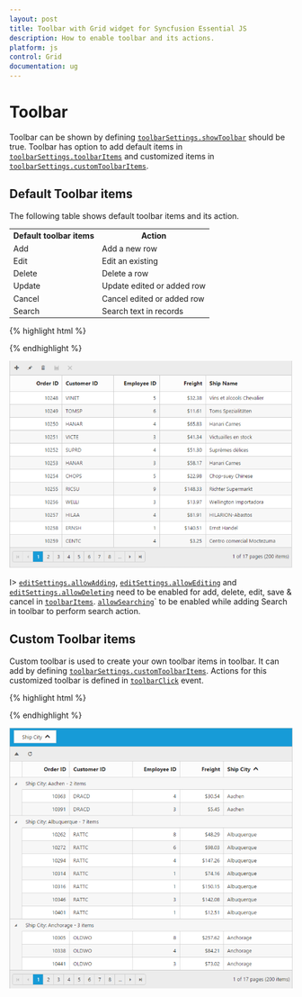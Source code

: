 ```yaml
---
layout: post
title: Toolbar with Grid widget for Syncfusion Essential JS
description: How to enable toolbar and its actions.
platform: js
control: Grid
documentation: ug
---
```

# Toolbar

Toolbar can be shown by defining [`toolbarSettings.showToolbar`](https://help.syncfusion.com/api/js/ejgrid#members:toolbarsettings-showtoolbar "showToolbar") should be true. Toolbar has option to add default items in [`toolbarSettings.toolbarItems`](https://help.syncfusion.com/api/js/ejgrid#members:toolbarsettings-toolbaritems "toolbarItems") and customized items in [`toolbarSettings.customToolbarItems`](https://help.syncfusion.com/api/js/ejgrid#members:toolbarsettings-customtoolbaritems "customToolbarItems").

## Default Toolbar items

The following table shows default toolbar items and its action. 

<table>
<tr>
<th>
Default toolbar items</th><th>
Action</th></tr>
<tr>
<td>
Add</td><td>
Add a new row</td></tr>
<tr>
<td>
Edit</td><td>
Edit an existing</td></tr>
<tr>
<td>
Delete</td><td>
Delete a row</td></tr>
<tr>
<td>
Update</td><td>
Update edited or added row</td></tr>
<tr>
<td>
Cancel</td><td>
Cancel edited or added row</td></tr>
<tr>
<td>
Search</td><td>
Search text in records</td></tr>
</table>


{% highlight html %}
<div id="Grid"></div>
<script type="text/javascript">
  $("#Grid").ejGrid({
      // the datasource "window.gridData" is referred from jsondata.min.js
      dataSource: window.gridData,
      toolbarSettings: {
          showToolbar: true,
          toolbarItems: [ej.Grid.ToolBarItems.Add, ej.Grid.ToolBarItems.Edit, ej.Grid.ToolBarItems.Delete, ej.Grid.ToolBarItems.Update, ej.Grid.ToolBarItems.Cancel]
      },
      allowPaging: true,
      editSettings: { allowEditing: true, allowAdding: true,allowDeleting: true},
      columns:
          [
              { field: "OrderID", isPrimaryKey: true, headerText: "Order ID", textAlign: ej.TextAlign.Right, width: 90 },
              { field: "CustomerID", headerText: 'Customer ID', width: 90 },
              { field: "EmployeeID", headerText: 'Employee ID',editType: ej.Grid.EditingType.Dropdown,textAlign: ej.TextAlign.Right,width: 80 },
              { field: "Freight", headerText: 'Freight', textAlign: ej.TextAlign.Right, editType: ej.Grid.EditingType.Numeric, editParams: { decimalPlaces: 2 }, width: 80, format: "{0:C}" },
              { field: "ShipName", headerText: 'Ship Name', width: 150 }
          ]
  
  });
  
</script>


{% endhighlight %}

![](Toolbar_images/Toolbar_img1.png)


I> [`editSettings.allowAdding`](https://help.syncfusion.com/api/js/ejgrid#members:editsettings-allowadding "allowAdding"), [`editSettings.allowEditing`](https://help.syncfusion.com/api/js/ejgrid#members:editsettings-allowediting "allowEditing") and [`editSettings.allowDeleting`](https://help.syncfusion.com/api/js/ejgrid#members:editsettings-allowdeleting "allowdeleting") need to be enabled for add, delete, edit, save & cancel in [`toolbarItems`](https://help.syncfusion.com/api/js/ejgrid#members:toolbarsettings-toolbaritems "toolbaritems"). [`allowSearching`](https://help.syncfusion.com/api/js/ejgrid#members:allowsearching "allowsearching")` to be enabled while adding Search in toolbar to perform search action.

## Custom Toolbar items

Custom toolbar is used to create your own toolbar items in toolbar. It can add by defining [`toolbarSettings.customToolbarItems`](https://help.syncfusion.com/api/js/ejgrid#members:toolbarsettings-customtoolbaritems "customToolbarItems").  Actions for this customized toolbar is defined in [`toolbarClick`](https://help.syncfusion.com/api/js/ejgrid#events:toolbarclick "toolbarclick") event.

{% highlight html %}
<div id="Grid"></div>
<script id="Refresh" type="text/x-jsrender">
  <a class="e-toolbaricons e-icon refresh" />
</script>
<script type="text/javascript">
  function onToolBarClick(args) {
      var tbarObj = $(args.target),
        grid = this;
      if (tbarObj.hasClass("Collapse")) grid.collapseAll(); //collapse Grid using grid instance, `this` is grid instance
      else grid.refreshContent(); //refresh content using grid instance
  }
  $("#Grid").ejGrid({
      // the datasource "window.gridData" is referred from jsondata.min.js
      dataSource: window.gridData,
      toolbarSettings: {
          showToolbar: true,
          customToolbarItems: ["Collapse", {
              templateID: "#Refresh"
          }]
      },
      toolbarClick: "onToolBarClick",
      allowPaging: true,
      allowGrouping: true,
      groupSettings: {
          groupedColumns: ["ShipCity"]
      },
      columns:
          [
              { field: "OrderID", headerText: "Order ID", isPrimaryKey: true, textAlign: ej.TextAlign.Right, width: 75 },
              { field: "CustomerID", headerText: "Customer ID", width: 100 },
              { field: "EmployeeID", headerText: "Employee ID", textAlign: ej.TextAlign.Right, width: 75 },
              { field: "Freight", headerText: "Freight", textAlign: ej.TextAlign.Right, width: 70, format: "{0:C}" },
              { field: "ShipCity", headerText: "Ship City", width: 110 }
          ]
  });
</script>
<style type="text/css" class="cssStyles">
  .Collapse:before {
  content: "\e625";
  }
  .refresh:before {
  content: "\e677";
  }
</style>


{% endhighlight %}

![](Toolbar_images/Toolbar_img2.png)


